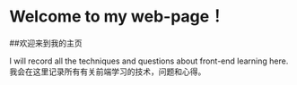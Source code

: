 # Welcome to my web-page！
##欢迎来到我的主页

I will record all the techniques and questions about front-end learning here.
我会在这里记录所有有关前端学习的技术，问题和心得。


